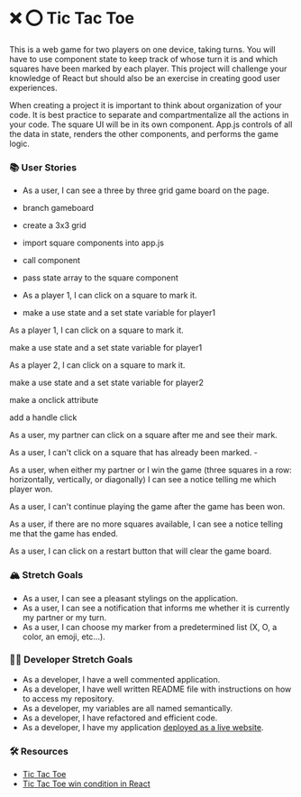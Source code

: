 # ❌ ⭕️ Tic Tac Toe

This is a web game for two players on one device, taking turns. You will have to use component state to keep track of whose turn it is and which squares have been marked by each player. This project will challenge your knowledge of React but should also be an exercise in creating good user experiences.

When creating a project it is important to think about organization of your code. It is best practice to separate and compartmentalize all the actions in your code. The square UI will be in its own component. App.js controls of all the data in state, renders the other components, and performs the game logic.

### 📚 User Stories

- As a user, I can see a three by three grid game board on the page.
- branch gameboard <check>
- create a 3x3 grid <check>
- import square components into app.js <check>
- call component <check>
- pass state array to the square component <check>


- As a player 1, I can click on a square to mark it. <check>
- make a use state and a set state variable for player1 <check>

As a player 1, I can click on a square to mark it. <check>

make a use state and a set state variable for player1 <check>

As a player 2, I can click on a square to mark it. <check>

make a use state and a set state variable for player2 <check>

make a onclick attribute <check>

add a handle click <check>

As a user, my partner can click on a square after me and see their mark. <check>

As a user, I can't click on a square that has already been marked.
    -

As a user, when either my partner or I win the game (three squares in a row: horizontally, vertically, or diagonally) I can see a notice telling me which player won.

As a user, I can't continue playing the game after the game has been won.

As a user, if there are no more squares available, I can see a notice telling me that the game has ended.

As a user, I can click on a restart button that will clear the game board.

### 🏔 Stretch Goals

- As a user, I can see a pleasant stylings on the application.
- As a user, I can see a notification that informs me whether it is currently my partner or my turn.
- As a user, I can choose my marker from a predetermined list (X, O, a color, an emoji, etc...).

### 👩‍💻 Developer Stretch Goals

- As a developer, I have a well commented application.
- As a developer, I have well written README file with instructions on how to access my repository.
- As a developer, my variables are all named semantically.
- As a developer, I have refactored and efficient code.
- As a developer, I have my application [deployed as a live website](https://render.com/docs/deploy-create-react-app).

### 🛠 Resources

- [Tic Tac Toe](https://en.wikipedia.org/wiki/Tic-tac-toe)
- [Tic Tac Toe win condition in React](https://forum.freecodecamp.org/t/need-help-understanding-react-tic-tac-toe-winner-function/137840)
